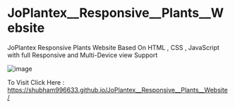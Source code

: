 # JoPlantex__Responsive__Plants__Website
 JoPlantex Responsive Plants Website Based On HTML , CSS , JavaScript with full Responsive and Multi-Device view Support
 
 ![image](https://user-images.githubusercontent.com/65014926/185263197-60f38dc1-f7f2-4f19-86d6-7363c2c40cb5.png)



To Visit Click Here : https://shubham996633.github.io/JoPlantex__Responsive__Plants__Website/
